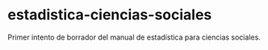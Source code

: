 # estadistica-ciencias-sociales
Primer intento de borrador del manual de estadística para ciencias sociales.

